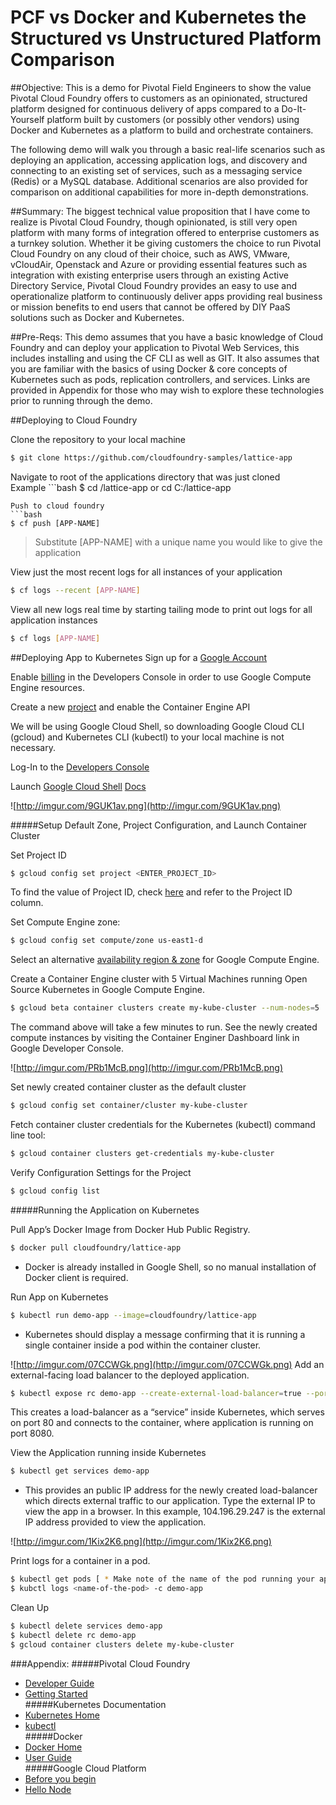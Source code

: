 # PCF vs Docker and Kubernetes the Structured vs Unstructured Platform Comparison

##Objective: 
This is a demo for Pivotal Field Engineers to show the value Pivotal Cloud Foundry offers to customers as an opinionated, structured platform designed for continuous delivery of apps compared to a Do-It-Yourself platform built by customers (or possibly other vendors) using Docker and Kubernetes as a platform to build and orchestrate containers. 

The following demo will walk you through a basic real-life scenarios such as deploying an application, accessing application logs, and discovery and connecting to an existing set of services, such as a messaging service (Redis) or a MySQL database. Additional scenarios are also provided for comparison on additional capabilities for more in-depth demonstrations.

##Summary:
The biggest technical value proposition that I have come to realize is Pivotal Cloud Foundry, though opinionated, is still very open platform with many forms of integration offered to enterprise customers as a turnkey solution. Whether it be giving customers the choice to run Pivotal Cloud Foundry on any cloud of their choice, such as AWS, VMware, vCloudAir, Openstack and Azure or providing essential features such as integration with existing enterprise users through an existing Active Directory Service, Pivotal Cloud Foundry provides an easy to use and operationalize platform to continuously deliver apps providing real business or mission benefits to end users that cannot be offered by DIY PaaS solutions such as Docker and Kubernetes. 

##Pre-Reqs: 
This demo assumes that you have a basic knowledge of Cloud Foundry and can deploy your application to Pivotal Web Services, this includes installing and using the CF CLI as well as GIT. It also assumes that you are familiar with the basics of using Docker & core concepts of Kubernetes such as pods, replication controllers, and services. Links are provided in Appendix for those who may wish to explore these technologies prior to running through the demo. 


##Deploying to Cloud Foundry

Clone the repository to your local machine
```bash
$ git clone https://github.com/cloudfoundry-samples/lattice-app
```
Navigate to root of the applications directory that was just cloned  
Example ```bash
$ cd /lattice-app or cd C:/lattice-app
```
Push to cloud foundry
```bash
$ cf push [APP-NAME]
```
> Substitute [APP-NAME] with a unique name you would like to give the application

View just the most recent logs for all instances of your application
```bash
$ cf logs --recent [APP-NAME]
```
View all new logs real time by starting tailing mode to print out logs for all application instances
```bash
$ cf logs [APP-NAME]
```

##Deploying App to Kubernetes 
Sign up for a  [Google Account](https://accounts.google.com/SignUp)
 
Enable [billing](https://console.developers.google.com/billing) in the Developers Console in order to use Google Compute Engine resources. 

Create a new [project](https://console.developers.google.com/project/_/kubernetes/list) and enable the Container Engine API

We will be using Google Cloud Shell, so downloading Google Cloud CLI (gcloud) and Kubernetes CLI (kubectl) to your local machine is not necessary.

Log-In to the [Developers Console](https://console.developers.google.com/)

Launch [Google Cloud Shell](https://cloud.google.com/cloud-shell/docs/) [Docs](https://cloud.google.com/cloud-shell/docs/quickstart)

![http://imgur.com/9GUK1av.png](http://imgur.com/9GUK1av.png)

#####Setup Default Zone, Project Configuration, and Launch Container Cluster

Set Project ID
```bash
$ gcloud config set project <ENTER_PROJECT_ID>
```
To find the value of Project ID, check [here](https://console.developers.google.com/project) and refer to the Project ID column. 

Set Compute Engine zone: 
```bash
$ gcloud config set compute/zone us-east1-d
```
Select an alternative [availability region & zone](https://cloud.google.com/compute/docs/zones#available) for Google Compute Engine.

Create a Container Engine cluster with 5 Virtual Machines running Open Source Kubernetes in Google Compute Engine. 
```bash
$ gcloud beta container clusters create my-kube-cluster --num-nodes=5
```

The command above will take a few minutes to run. See the newly created compute instances by visiting the Container Enginer Dashboard link in Google Developer Console. 

![http://imgur.com/PRb1McB.png](http://imgur.com/PRb1McB.png)

Set newly created container cluster as the default cluster
```bash
$ gcloud config set container/cluster my-kube-cluster
```

Fetch container cluster credentials for the Kubernetes (kubectl) command line tool:
```bash
$ gcloud container clusters get-credentials my-kube-cluster
```

Verify Configuration Settings for the Project
```bash
$ gcloud config list
```


#####Running the Application on Kubernetes

Pull App’s Docker Image from Docker Hub Public Registry. 
```bash
$ docker pull cloudfoundry/lattice-app
```
* Docker is already installed in Google Shell, so no manual installation of Docker client is required. 

Run App on Kubernetes
```bash
$ kubectl run demo-app --image=cloudfoundry/lattice-app
```
* Kubernetes should display a message confirming that it is running a single container inside a pod within the container cluster. 

![http://imgur.com/07CCWGk.png](http://imgur.com/07CCWGk.png)
Add an external-facing load balancer to the deployed application. 
```bash
$ kubectl expose rc demo-app --create-external-load-balancer=true --port=80 --target-port=8080
```
This creates a load-balancer as a  “service” inside Kubernetes, which serves on port 80 and connects to the container, where application is running on port 8080.

View the Application running inside Kubernetes
```bash
$ kubectl get services demo-app
```
* This provides an public IP address for the newly created load-balancer which directs external traffic to our application. Type the external IP to view the app in a browser. 
In this example, 104.196.29.247 is the external IP address provided to view the application. 

![http://imgur.com/1Kix2K6.png](http://imgur.com/1Kix2K6.png)

Print logs for a container in a pod.
```bash
$ kubectl get pods [ * Make note of the name of the pod running your application ]
$ kubctl logs <name-of-the-pod> -c demo-app 
```

Clean Up
```bash
$ kubectl delete services demo-app
$ kubectl delete rc demo-app
$ gcloud container clusters delete my-kube-cluster 
```
###Appendix:
#####Pivotal Cloud Foundry
* [Developer Guide](http://docs.pivotal.io/pivotalcf/devguide/index.html)  
* [Getting Started](http://docs.pivotal.io/pivotalcf/getstarted/pcf-docs.html)  
#####Kubernetes Documentation
* [Kubernetes Home](http://kubernetes.io/)  
* [kubectl](http://kubernetes.io/v1.0/docs/user-guide/kubectl/kubectl.html)  
#####Docker
* [Docker Home](https://www.docker.com/)  
* [User Guide](https://docs.docker.com/userguide/)  
#####Google Cloud Platform
* [Before you begin](https://cloud.google.com/container-engine/docs/before-you-begin)  
* [Hello Node](https://cloud.google.com/container-engine/docs/tutorials/hello-node)








